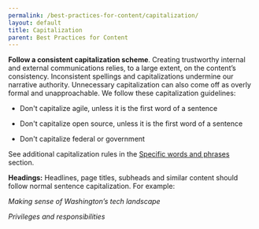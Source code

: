```yaml
---
permalink: /best-practices-for-content/capitalization/
layout: default
title: Capitalization
parent: Best Practices for Content
---
```


**Follow a consistent capitalization scheme**. Creating trustworthy
internal and external communications relies, to a large extent, on the
content’s consistency. Inconsistent spellings and capitalizations
undermine our narrative authority. Unnecessary capitalization can also
come off as overly formal and unapproachable. We follow these
capitalization guidelines:

-   Don't capitalize agile, unless it is the first word of a sentence

-   Don't capitalize open source, unless it is the first word of a sentence

-   Don't capitalize federal or government

See additional capitalization rules in the [Specific words and phrases](https://pages.18f.gov/content-style-guide/specific-words-and-phrases/)
section.

**Headings:** Headlines, page titles, subheads and similar content
should follow normal sentence capitalization. For example:

*Making sense of Washington’s tech landscape*

*Privileges and responsibilities*
